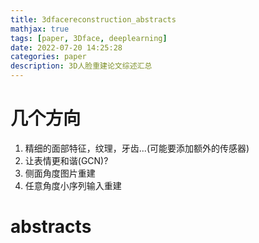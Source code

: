 ```yaml
---
title: 3dfacereconstruction_abstracts
mathjax: true
tags: [paper, 3Dface, deeplearning]
date: 2022-07-20 14:25:28
categories: paper
description: 3D人脸重建论文综述汇总
---
```

# 几个方向
1. 精细的面部特征，纹理，牙齿...(可能要添加额外的传感器)
2. 让表情更和谐(GCN)?
3. 侧面角度图片重建
4. 任意角度小序列输入重建

# abstracts
